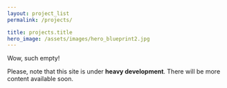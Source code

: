 ```yaml
---
layout: project_list
permalink: /projects/

title: projects.title
hero_image: /assets/images/hero_blueprint2.jpg
---
```


<article class="message is-warning">
  <div class="message-header">
    <p>Wow, such empty!</p>
  </div>
  <div class="message-body">
    Please, note that this site is under <strong>heavy development</strong>. There will be more content available soon.
  </div>
</article>